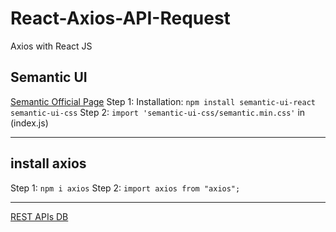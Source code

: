 # React-Axios-API-Request

Axios with React JS

## Semantic UI

[Semantic Official Page](https://react.semantic-ui.com/usage)
Step 1: Installation: `npm install semantic-ui-react semantic-ui-css`
Step 2: `import 'semantic-ui-css/semantic.min.css'` in (index.js)

---

## install axios

Step 1: `npm i axios`
Step 2: `import axios from "axios";`

---

[REST APIs DB](https://mockapi.io)

